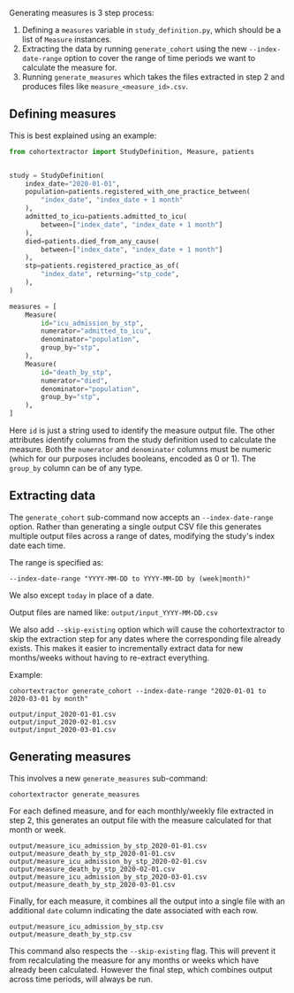 Generating measures is 3 step process:

 1. Defining a `measures` variable in `study_definition.py`, which should be a list of `Measure` instances.
 2. Extracting the data by running `generate_cohort` using the new `--index-date-range` option to cover the range of time periods we want to calculate the measure for.
 3. Running `generate_measures` which takes the files extracted in step 2 and produces files like `measure_<measure_id>.csv`.

## Defining measures

This is best explained using an example:
```py
from cohortextractor import StudyDefinition, Measure, patients


study = StudyDefinition(
    index_date="2020-01-01",
    population=patients.registered_with_one_practice_between(
        "index_date", "index_date + 1 month"
    ),
    admitted_to_icu=patients.admitted_to_icu(
        between=["index_date", "index_date + 1 month"]
    ),
    died=patients.died_from_any_cause(
        between=["index_date", "index_date + 1 month"]
    ),
    stp=patients.registered_practice_as_of(
        "index_date", returning="stp_code",
    ),
)

measures = [
    Measure(
        id="icu_admission_by_stp",
        numerator="admitted_to_icu",
        denominator="population",
        group_by="stp",
    ),
    Measure(
        id="death_by_stp",
        numerator="died",
        denominator="population",
        group_by="stp",
    ),
]
```
Here `id` is just a string used to identify the measure output file. The other attributes identify columns from the study definition used to calculate the measure. Both the `numerator` and `denominator` columns must be numeric (which for our purposes includes booleans, encoded as 0 or 1). The `group_by` column can be of any type. 

## Extracting data

The `generate_cohort` sub-command now accepts an `--index-date-range` option. Rather than generating a single output CSV file this generates multiple output files across a range of dates, modifying the study's index date each time.

The range is specified as:

    --index-date-range "YYYY-MM-DD to YYYY-MM-DD by (week|month)"

We also except `today` in place of a date.

Output files are named like: `output/input_YYYY-MM-DD.csv`

We also add `--skip-existing` option which will cause the cohortextractor to skip the extraction step for any dates where the corresponding file already exists. This makes it easier to incrementally extract data for new months/weeks without having to re-extract everything.

Example:

    cohortextractor generate_cohort --index-date-range "2020-01-01 to 2020-03-01 by month"

    output/input_2020-01-01.csv
    output/input_2020-02-01.csv
    output/input_2020-03-01.csv

## Generating measures

This involves a new `generate_measures` sub-command:

    cohortextractor generate_measures

For each defined measure, and for each monthly/weekly file extracted in step 2, this generates an output file with the measure calculated for that month or week.

    output/measure_icu_admission_by_stp_2020-01-01.csv
    output/measure_death_by_stp_2020-01-01.csv
    output/measure_icu_admission_by_stp_2020-02-01.csv
    output/measure_death_by_stp_2020-02-01.csv
    output/measure_icu_admission_by_stp_2020-03-01.csv
    output/measure_death_by_stp_2020-03-01.csv

Finally, for each measure, it combines all the output into a single file with an additional `date` column indicating the date associated with each row.

    output/measure_icu_admission_by_stp.csv
    output/measure_death_by_stp.csv

This command also respects the `--skip-existing` flag. This will prevent it from recalculating the measure for any months or weeks which have already been calculated. However the final step, which combines output across time periods, will always be run.